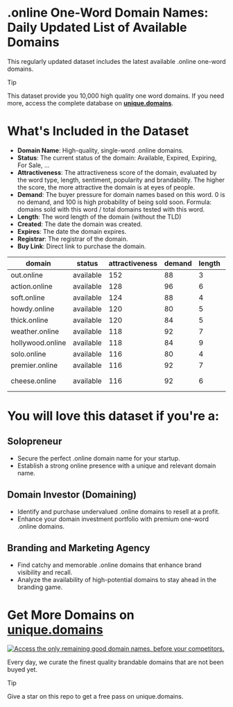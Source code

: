 
# .online One-Word Domain Names: Daily Updated List of Available Domains

This regularly updated dataset includes the latest available .online one-word domains.

> [!TIP]
> This dataset provide you 10,000 high quality one word domains.
> If you need more, access the complete database on **[unique.domains](https://unique.domains?utm_source=github&utm_medium=dataset&utm_campaign=.online&utm_content=description.top)**.

# What's Included in the Dataset

- **Domain Name**: High-quality, single-word .online domains.
- **Status**: The current status of the domain: Available, Expired, Expiring, For Sale, ...
- **Attractiveness**: The attractiveness score of the domain, evaluated by the word type, length, sentiment, popularity and brandability. The higher the score, the more attractive the domain is at eyes of people.
- **Demand**: The buyer pressure for domain names based on this word. 0 is no demand, and 100 is high probability of being sold soon. Formula: domains sold with this word / total domains tested with this word.
- **Length**: The word length of the domain (without the TLD)
- **Created**: The date the domain was created.
- **Expires**: The date the domain expires.
- **Registrar**: The registrar of the domain.
- **Buy Link**: Direct link to purchase the domain.

| domain           | status    | attractiveness | demand | length | created | expires | registrar | sectors                              |
| ---------------- | --------- | -------------- | ------ | ------ | ------- | ------- | --------- | ------------------------------------ |
| out.online       | available | 152            | 88     | 3      |         |         |           | Business,General,Media,Technology    |
| action.online    | available | 128            | 96     | 6      |         |         |           | Business,Entertainment,General,Law   |
| soft.online      | available | 124            | 88     | 4      |         |         |           | Fashion,Health and Fitness,Retail    |
| howdy.online     | available | 120            | 80     | 5      |         |         |           | Technology                           |
| thick.online     | available | 120            | 84     | 5      |         |         |           | Fashion,Food and Beverage,Media      |
| weather.online   | available | 118            | 92     | 7      |         |         |           | Environment,Media,Travel             |
| hollywood.online | available | 118            | 84     | 9      |         |         |           | Entertainment,Media,Travel           |
| solo.online      | available | 116            | 80     | 4      |         |         |           | Entertainment,Media,Technology       |
| premier.online   | available | 116            | 92     | 7      |         |         |           | Business,Media,Sports                |
| cheese.online    | available | 116            | 92     | 6      |         |         |           | Food and Beverage,Hospitality,Retail |

# You will love this dataset if you're a:

## Solopreneur

- Secure the perfect .online domain name for your startup.
- Establish a strong online presence with a unique and relevant domain name.

## Domain Investor (Domaining)

- Identify and purchase undervalued .online domains to resell at a profit.
- Enhance your domain investment portfolio with premium one-word .online domains.

## Branding and Marketing Agency

- Find catchy and memorable .online domains that enhance brand visibility and recall.
- Analyze the availability of high-potential domains to stay ahead in the branding game.

# Get More Domains on [unique.domains](https://unique.domains?utm_source=github&utm_medium=dataset&utm_campaign=.online&utm_content=description.bottom)

[![Access the only remaining good domain names, before your competitors.](https://github.online/UniqueDomains/online-oneword-domains/blob/main/unique.domains.jpg?raw=true)](https://unique.domains?utm_source=github&utm_medium=dataset&utm_campaign=.online&utm_content=description.image)

Every day, we curate the finest quality brandable domains that are not been buyed yet.

> [!TIP]
> Give a star on this repo to get a free pass on unique.domains.
        